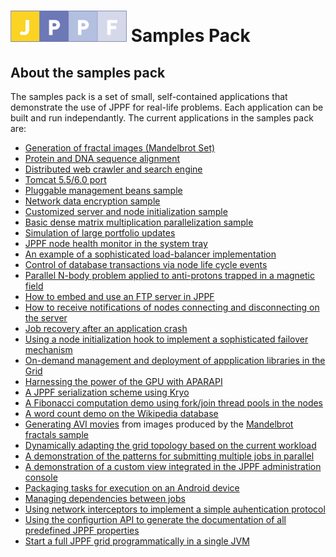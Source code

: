 # [<img src="shared/images/logo2.gif" border="0" alt="JPPF"/>](http://www.jppf.org) **Samples Pack**

## About the samples pack

The samples pack is a set of small, self-contained applications that demonstrate the use of JPPF for real-life problems.
Each application can be built and run independantly.
The current applications in the samples pack are:

* [Generation of fractal images (Mandelbrot Set)](Fractals)
* [Protein and DNA sequence alignment](SequenceAlignment)
* [Distributed web crawler and search engine](WebSearchEngine)
* [Tomcat 5.5/6.0 port](TomcatPort)
* [Pluggable management beans sample](CustomMBeans)
* [Network data encryption sample](DataEncryption)
* [Customized server and node initialization sample](StartupClasses)
* [Basic dense matrix multiplication parallelization sample](MatrixMultiplication)
* [Simulation of large portfolio updates](DataDependency)
* [JPPF node health monitor in the system tray](NodeTray)
* [An example of a sophisticated load-balancer implementation](CustomLoadBalancer)
* [Control of database transactions via node life cycle events](NodeLifeCycle)
* [Parallel N-body problem applied to anti-protons trapped in a  magnetic field](Nbody)
* [How to embed and use an FTP server in JPPF](FTPServer)
* [How to receive notifications of nodes connecting and disconnecting on the server](NodeConnectionEvents)
* [Job recovery after an application crash](JobRecovery)
* [Using a node initialization hook to implement a sophisticated failover mechanism](InitializationHook)
* [On-demand management and deployment of appplication libraries in the Grid](ExtendedClassLoading)
* [Harnessing the power of the GPU with APARAPI](GPU)
* [A JPPF serialization scheme using Kryo](KryoSerializer)
* [A Fibonacci computation demo using fork/join thread pools in the nodes](ForkJoinNodeExecutor)
* [A word count demo on the Wikipedia database](WordCount)
* [Generating AVI movies](FractalMovieGenerator) from images produced by the [Mandelbrot fractals sample](Fractals/Readme.html)
* [Dynamically adapting the grid topology based on the current workload](AdaptiveGrid)
* [A demonstration of the patterns for submitting multiple jobs in parallel](ConcurrentJobs)
* [A demonstration of a custom view integrated in the JPPF administration console](PluggableView)
* [Packaging tasks for execution on an Android device](AndroidDemo)
* [Managing dependencies between jobs](JobDependencies)
* [Using network interceptors to implement a simple auhentication protocol](NetworkInterceptor)
* [Using the configurtion API to generate the documentation of all predefined JPPF properties](ConfigurationProperties)
* [Start a full JPPF grid programmatically in a single JVM](EmbeddedGrid)
